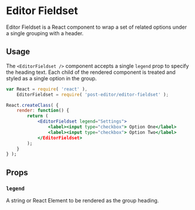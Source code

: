 Editor Fieldset
===============

Editor Fieldset is a React component to wrap a set of related options under a single grouping with a header.

## Usage

The `<EditorFieldset />` component accepts a single `legend` prop to specify the heading text. Each child of the rendered component is treated and styled as a single option in the group.

```jsx
var React = require( 'react' ),
	EditorFieldset = require( 'post-editor/editor-fieldset' );

React.createClass( {
	render: function() {
		return (
			<EditorFieldset legend="Settings">
				<label><input type="checkbox"> Option One</label>
				<label><input type="checkbox"> Option Two</label>
			</EditorFieldset>
		);
	}
} );
```

## Props

### `legend`

A string or React Element to be rendered as the group heading.
